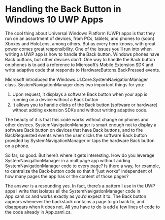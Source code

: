# Handling the Back Button in Windows 10 UWP Apps

The cool thing about Universal Windows Platform (UWP) apps is that they run on an assortment of devices, from PCs, tablets, and phones to (soon) Xboxes and HoloLens, among others. 
But as every hero knows, with great power comes great responsibility. One of the issues you’ll run into when writing a UWP app is how to handle the Back button. Windows phones have Back buttons, but other devices don’t. One way to handle the Back button on phones is to add a reference to Microsoft’s Mobile Extension SDK and write adaptive code that responds to HardwareButtons.BackPressed events.

Microsoft introduced the Windows.UI.Core.SystemNavigationManager class. SystemNavigationManager does two important things for you:

1) Upon request, it displays a software Back button when your app is running on a device without a Back button
2) It allows you to handle clicks of the Back button (software or hardware) without adding extension SDKs and without writing adaptive code.

The beauty of it is that this code works without change on phones and other devices. SystemNavigationManager is smart enough not to display a software Back button on devices that have Back buttons, and to fire BackRequested events when the user clicks the software Back button provided by SystemNavigationManager or taps the hardware Back button on a phone.

So far, so good. But here’s where it gets interesting. How do you leverage SystemNavigationManager in a multipage app without adding SystemNavigationManager code to every page? Is there a way, for example, to centralize the Back-button code so that it “just works” independent of how many pages the app has or the content of those pages?

The answer is a resounding yes. In fact, there’s a pattern I use in the UWP apps I write that isolates all the SystemNavigationManager code in App.xaml.cs and works exactly as you’d expect it to. The Back button appears whenever the backstack contains a page to go back to, and disappears when it does not. All you have to do is add a few lines of code to the code already in App.xaml.cs.
